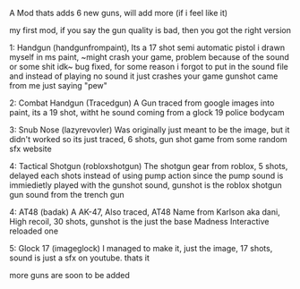 A Mod thats adds 6 new guns, will add more (if i feel like it)

my first mod, if you say the gun quality is bad, then you got the right version

1: Handgun (handgunfrompaint), Its a 17 shot semi automatic pistol i drawn myself in ms paint, ~might crash your game, problem because of the sound or some shit idk~ bug fixed, for some reason i forgot to put in the sound file and instead of playing no sound it just crashes your game gunshot came from me just saying "pew"

2: Combat Handgun (Tracedgun) A Gun traced from google images into paint, its a 19 shot, witht he sound coming from a glock 19 police bodycam

3: Snub Nose (lazyrevovler) Was originally just meant to be the image, but it didn't worked so its just traced, 6 shots, gun shot game from some random sfx website

4: Tactical Shotgun (robloxshotgun) The shotgun gear from roblox, 5 shots, delayed each shots instead of using pump action since the pump sound is immiedietly played with the gunshot sound, gunshot is the roblox shotgun gun sound from the trench gun

4: AT48 (badak) A AK-47, Also traced, AT48 Name from Karlson aka dani, High recoil, 30 shots, gunshot is the just the base Madness Interactive reloaded one

5: Glock 17 (imageglock) I managed to make it, just the image, 17 shots, sound is just a sfx on youtube. thats it

more guns are soon to be added

